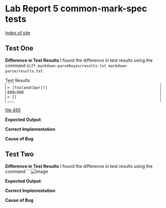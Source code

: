 # Lab Report 5 common-mark-spec tests 
[Index of site](https://rsavoj.github.io/cse15l-lab-reports/)
## Test One 
**Difference in Test Results** I found the difference in test results using the command `diff markdown-parseRoyas/results.txt markdown-parse/results.txt`

Test Results 
![image](case495.png)

[file 495](https://rsavoj.github.io/cse15l-lab-reports/Lab-report-5/495.md)


**Expected Output**:

**Correct Implementation**

**Cause of Bug**
## Test Two
**Difference in Test Results** I found the difference in test results using the command ``
![image]()

**Expected Output**:

**Correct Implementation**

**Cause of Bug**
